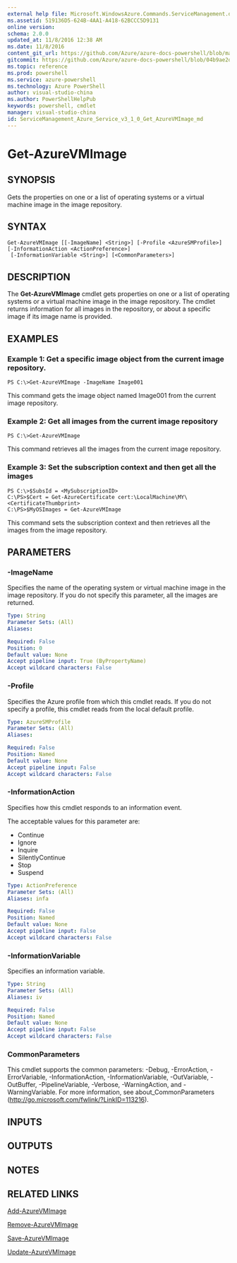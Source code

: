 ```yaml
---
external help file: Microsoft.WindowsAzure.Commands.ServiceManagement.dll-Help.xml
ms.assetid: 519136D5-624B-4AA1-A418-62BCCC5D9131
online version: 
schema: 2.0.0
updated_at: 11/8/2016 12:38 AM
ms.date: 11/8/2016
content_git_url: https://github.com/Azure/azure-docs-powershell/blob/master/azureps-cmdlets-docs/ServiceManagement/Azure.Service/v3.1.0/Get-AzureVMImage.md
gitcommit: https://github.com/Azure/azure-docs-powershell/blob/04b9ae2d1c44a3ada330f570237886794cede893/azureps-cmdlets-docs/ServiceManagement/Azure.Service/v3.1.0/Get-AzureVMImage.md
ms.topic: reference
ms.prod: powershell
ms.service: azure-powershell
ms.technology: Azure PowerShell
author: visual-studio-china
ms.author: PowerShellHelpPub
keywords: powershell, cmdlet
manager: visual-studio-china
id: ServiceManagement_Azure_Service_v3_1_0_Get_AzureVMImage_md
---
```


# Get-AzureVMImage

## SYNOPSIS
Gets the properties on one or a list of operating systems or a virtual machine image in the image repository.

## SYNTAX

```
Get-AzureVMImage [[-ImageName] <String>] [-Profile <AzureSMProfile>] [-InformationAction <ActionPreference>]
 [-InformationVariable <String>] [<CommonParameters>]
```

## DESCRIPTION
The **Get-AzureVMImage** cmdlet gets properties on one or a list of operating systems or a virtual machine image in the image repository.
The cmdlet returns information for all images in the repository, or about a specific image if its image name is provided.

## EXAMPLES

### Example 1: Get a specific image object from the current image repository.
```
PS C:\>Get-AzureVMImage -ImageName Image001
```

This command gets the image object named Image001 from the current image repository.

### Example 2: Get all images from the current image repository
```
PS C:\>Get-AzureVMImage
```

This command retrieves all the images from the current image repository.

### Example 3: Set the subscription context and then get all the images
```
PS C:\>$SubsId = <MySubscriptionID>
C:\PS>$Cert = Get-AzureCertificate cert:\LocalMachine\MY\<CertificateThumbprint>
C:\PS>$MyOSImages = Get-AzureVMImage
```

This command sets the subscription context and then retrieves all the images from the image repository.

## PARAMETERS

### -ImageName
Specifies the name of the operating system or virtual machine image in the image repository.
If you do not specify this parameter, all the images are returned.

```yaml
Type: String
Parameter Sets: (All)
Aliases: 

Required: False
Position: 0
Default value: None
Accept pipeline input: True (ByPropertyName)
Accept wildcard characters: False
```

### -Profile
Specifies the Azure profile from which this cmdlet reads.
If you do not specify a profile, this cmdlet reads from the local default profile.

```yaml
Type: AzureSMProfile
Parameter Sets: (All)
Aliases: 

Required: False
Position: Named
Default value: None
Accept pipeline input: False
Accept wildcard characters: False
```

### -InformationAction
Specifies how this cmdlet responds to an information event.

The acceptable values for this parameter are:

- Continue
- Ignore
- Inquire
- SilentlyContinue
- Stop
- Suspend

```yaml
Type: ActionPreference
Parameter Sets: (All)
Aliases: infa

Required: False
Position: Named
Default value: None
Accept pipeline input: False
Accept wildcard characters: False
```

### -InformationVariable
Specifies an information variable.

```yaml
Type: String
Parameter Sets: (All)
Aliases: iv

Required: False
Position: Named
Default value: None
Accept pipeline input: False
Accept wildcard characters: False
```

### CommonParameters
This cmdlet supports the common parameters: -Debug, -ErrorAction, -ErrorVariable, -InformationAction, -InformationVariable, -OutVariable, -OutBuffer, -PipelineVariable, -Verbose, -WarningAction, and -WarningVariable. For more information, see about_CommonParameters (http://go.microsoft.com/fwlink/?LinkID=113216).

## INPUTS

## OUTPUTS

## NOTES

## RELATED LINKS

[Add-AzureVMImage](xref:ServiceManagement/Azure.Service/v3.1.0/Add-AzureVMImage.md)

[Remove-AzureVMImage](xref:ServiceManagement/Azure.Service/v3.1.0/Remove-AzureVMImage.md)

[Save-AzureVMImage](xref:ServiceManagement/Azure.Service/v3.1.0/Save-AzureVMImage.md)

[Update-AzureVMImage](xref:ServiceManagement/Azure.Service/v3.1.0/Update-AzureVMImage.md)


